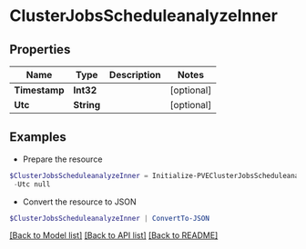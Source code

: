 # ClusterJobsScheduleanalyzeInner
## Properties

Name | Type | Description | Notes
------------ | ------------- | ------------- | -------------
**Timestamp** | **Int32** |  | [optional] 
**Utc** | **String** |  | [optional] 

## Examples

- Prepare the resource
```powershell
$ClusterJobsScheduleanalyzeInner = Initialize-PVEClusterJobsScheduleanalyzeInner  -Timestamp null `
 -Utc null
```

- Convert the resource to JSON
```powershell
$ClusterJobsScheduleanalyzeInner | ConvertTo-JSON
```

[[Back to Model list]](../README.md#documentation-for-models) [[Back to API list]](../README.md#documentation-for-api-endpoints) [[Back to README]](../README.md)


